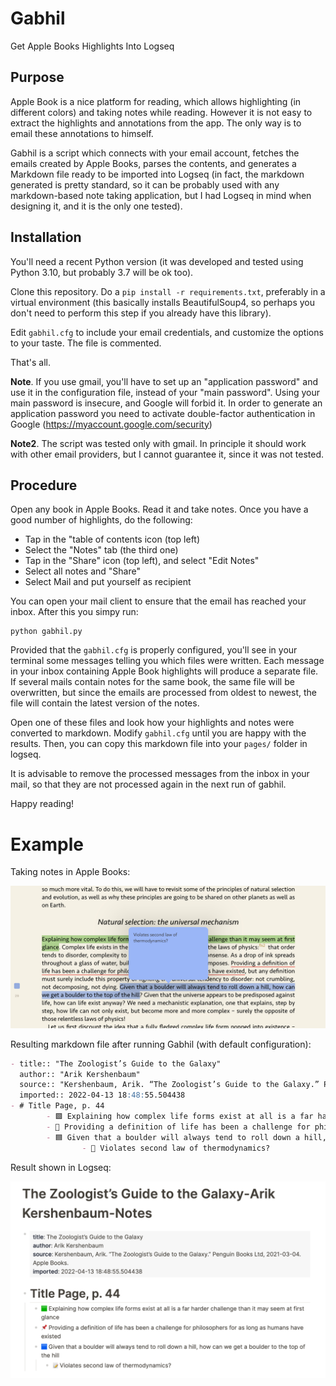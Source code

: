 # Gabhil
Get Apple Books Highlights Into Logseq

## Purpose
Apple Book is a nice platform for reading, which allows highlighting (in different colors) and taking notes while reading. However it is not easy to extract the highlights and annotations from the app. The only way is to email these annotations to himself.

Gabhil is a script which connects with your email account, fetches the emails created by Apple Books, parses the contents, and generates a Markdown file ready to be imported into Logseq (in fact, the markdown generated is pretty standard, so it can be probably used with any markdown-based note taking application, but I had Logseq in mind when designing it, and it is the only one tested).

## Installation

You'll need a recent Python version (it was developed and tested using Python 3.10, but probably 3.7 will be ok too).

Clone this repository. Do a `pip install -r requirements.txt`, preferably in a virtual environment (this basically installs BeautifulSoup4, so perhaps you don't need to perform this step if you already have this library).

Edit `gabhil.cfg` to include your email credentials, and customize the options to your taste. The file is commented.

That's all.

**Note**. If you use gmail, you'll have to set up an "application password" and use it in the configuration file, instead of your "main password". Using your main password is insecure, and Google will forbid it. In order to generate an application password you need to activate double-factor authentication in Google (https://myaccount.google.com/security)

**Note2**. The script was tested only with gmail. In principle it should work with other email providers, but I cannot guarantee it, since it was not tested.

## Procedure

Open any book in Apple Books. Read it and take notes. Once you have a good number of highlights, do the following:

* Tap in the "table of contents icon (top left)
* Select the "Notes" tab (the third one)
* Tap in the "Share" icon (top left), and select "Edit Notes"
* Select all notes and "Share"
* Select Mail and put yourself as recipient

You can open your mail client to ensure that the email has reached your inbox. After this you simpy run:

```
python gabhil.py
```

Provided that the `gabhil.cfg` is properly configured, you'll see in your terminal some messages telling you which files were written. Each message in your inbox containing Apple Book highlights will produce a separate file. If several mails contain notes for the same book, the same file will be overwritten, but since the emails are processed from oldest to newest, the file will contain the latest version of the notes.


Open one of these files and look how your highlights and notes were converted to markdown. Modify `gabhil.cfg` until you are happy with the results. Then, you can copy this markdown file into your `pages/` folder in logseq.

It is advisable to remove the processed messages from the inbox in your mail, so that they are not processed again in the next run of gabhil.

Happy reading!


# Example

Taking notes in Apple Books:

![Apple Books screen](imgs/apple_books_screen.jpg)

Resulting markdown file after running Gabhil (with default configuration):

```markdown
- title:: "The Zoologist’s Guide to the Galaxy"
  author:: "Arik Kershenbaum"
  source:: "Kershenbaum, Arik. “The Zoologist’s Guide to the Galaxy.” Penguin Books Ltd, 2021-03-04. Apple Books."
  imported:: 2022-04-13 18:48:55.504438
- # Title Page, p. 44
        - 🟩 Explaining how complex life forms exist at all is a far harder challenge than it may seem at first glance
        - 📌 Providing a definition of life has been a challenge for philosophers for as long as humans have existed
        - 🟦 Given that a boulder will always tend to roll down a hill, how can we get a boulder to the top of the hill
                - 📝 Violates second law of thermodynamics?
```

Result shown in Logseq:

![Logseq Screen](imgs/logseq_result.png)
